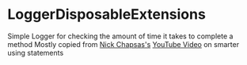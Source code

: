 # LoggerDisposableExtensions
Simple Logger for checking the amount of time it takes to complete a method
Mostly copied from [Nick Chapsas's](https://github.com/elfocrash) [YouTube Video](https://www.youtube.com/watch?v=JNDgcBDZPkU) on smarter using statements 
